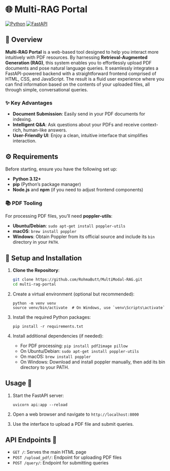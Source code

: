 # 🌐 Multi-RAG Portal

[![Python](https://img.shields.io/badge/python-3.10%20%7C%203.8%20%7C%203.9-blue)](https://www.python.org/downloads/)
[![FastAPI](https://img.shields.io/badge/FastAPI-0.115.6-green)](https://fastapi.tiangolo.com/)

## 📜 Overview

**Multi-RAG Portal** is a web-based tool designed to help you interact more intuitively with PDF resources. By harnessing **Retrieval-Augmented Generation (RAG)**, this system enables you to effortlessly upload PDF documents and pose natural language queries. It seamlessly integrates a FastAPI-powered backend with a straightforward frontend comprised of HTML, CSS, and JavaScript. The result is a fluid user experience where you can find information based on the contents of your uploaded files, all through simple, conversational queries.

### ✨ Key Advantages

- **Document Submission**: Easily send in your PDF documents for indexing.
- **Intelligent Q&A**: Ask questions about your PDFs and receive context-rich, human-like answers.
- **User-Friendly UI**: Enjoy a clean, intuitive interface that simplifies interaction.

## ⚙️ Requirements

Before starting, ensure you have the following set up:

- **Python 3.12+**
- **pip** (Python’s package manager)
- **Node.js** and **npm** (if you need to adjust frontend components)

### 📚 PDF Tooling

For processing PDF files, you’ll need **poppler-utils**:

- **Ubuntu/Debian**: `sudo apt-get install poppler-utils`
- **macOS**: `brew install poppler`
- **Windows**: Obtain Poppler from its official source and include its `bin` directory in your `PATH`.

## 🚀 Setup and Installation

1. **Clone the Repository**:

   ```bash
   git clone https://github.com/RohmaButt/MultiModal-RAG.git
   cd multi-rag-portal

   ```

1. Create a virtual environment (optional but recommended):

   ```
   python -m venv venv
   source venv/bin/activate  # On Windows, use `venv\Scripts\activate`
   ```

1. Install the required Python packages:

   ```
   pip install -r requirements.txt
   ```

1. Install additional dependencies (if needed):
   - For PDF processing: `pip install pdf2image pillow`
   - On Ubuntu/Debian: `sudo apt-get install poppler-utils`
   - On macOS: `brew install poppler`
   - On Windows: Download and install poppler manually, then add its bin directory to your PATH.

## Usage 🚀

1. Start the FastAPI server:

   ```
   uvicorn api:app --reload
   ```

2. Open a web browser and navigate to `http://localhost:8000`

3. Use the interface to upload a PDF file and submit queries.

## API Endpoints 📡

- `GET /`: Serves the main HTML page
- `POST /upload_pdf/`: Endpoint for uploading PDF files
- `POST /query/`: Endpoint for submitting queries
